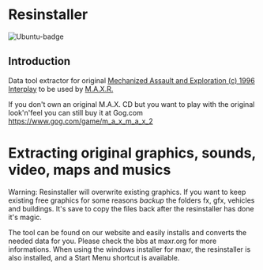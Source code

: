 # Resinstaller

![Ubuntu-badge](https://github.com/MAX-Reloaded/resinstaller/workflows/ubuntu/badge.svg)

## Introduction

Data tool extractor for original [Mechanized Assault and Exploration (c) 1996 Interplay](https://en.wikipedia.org/wiki/Mechanized_Assault_%26_Exploration) to be used by [M.A.X.R.](https://github.com/MAX-Reloaded/maxr)

If you don't own an original M.A.X. CD but you want to play with the original look'n'feel you can still buy it at Gog.com
https://www.gog.com/game/m_a_x_m_a_x_2

# Extracting original graphics, sounds, video, maps and musics

Warning: Resinstaller will overwrite existing graphics. If you want to
keep existing free graphics for some reasons *backup* the folders fx,
gfx, vehicles and buildings. It's save to copy the files back after the
resinstaller has done it's magic.


The tool can be found on our website and easily installs and converts
the needed data for you. Please check the bbs at maxr.org for more
informations. When using the windows installer for maxr, the resinstaller
is also installed, and a Start Menu shortcut is available.

